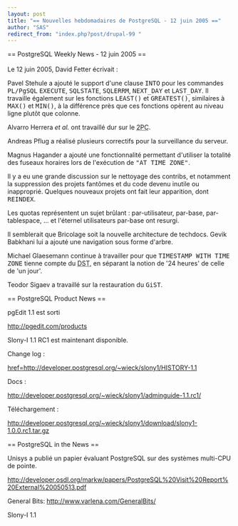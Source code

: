 ```yaml
---
layout: post
title: "== Nouvelles hebdomadaires de PostgreSQL - 12 juin 2005 =="
author: "SAS"
redirect_from: "index.php?post/drupal-99 "
---
```



== PostgreSQL Weekly News - 12 juin 2005 ==<br /><br />Le 12 juin 2005, David Fetter écrivait :

<p>

Pavel Stehule a ajouté le support d'une clause <tt>INTO</tt> pour les commandes <tt>PL/PgSQL</tt> <tt>EXECUTE</tt>, <tt>SQLSTATE</tt>, <tt>SQLERRM</tt>, <tt>NEXT_DAY</tt> et <tt>LAST_DAY</tt>. Il travaille également sur les fonctions <tt>LEAST()</tt> et <tt>GREATEST()</tt>, similaires à <tt>MAX()</tt> et <tt>MIN()</tt>, à la différence près que ces fonctions opèrent au niveau ligne plutôt que colonne.

</p>

<!--more-->


Alvarro Herrera <em>et al.</em> ont travaillé dur sur le <acronym title="two-phase commit">2PC</acronym>.

<p>

Andreas Pflug a réalisé plusieurs correctifs pour la surveillance du serveur.

</p>

<p>

Magnus Hagander a ajouté une fonctionnalité permettant d'utiliser la totalité des fuseaux horaires lors de l'exécution de <tt>"AT TIME ZONE"</tt>.

</p>

<p>

Il y a eu une grande discussion sur le nettoyage des contribs, et notamment la suppression des projets fantômes et du code devenu inutile ou inapproprié. Quelques nouveaux projets ont fait leur apparition, dont <tt>REINDEX</tt>.

</p>

<p>

Les quotas représentent un sujet brûlant : par-utilisateur, par-base, par-tablespace, ... et l'éternel utilisateurs par-base ont resurgi.

</p>

<p>

Il semblerait que Bricolage soit la nouvelle architecture de techdocs. Gevik Babkhani lui a ajouté une navigation sous forme d'arbre.

</p>

<p>

Michael Glaesemann continue à travailler pour que <tt>TIMESTAMP WITH TIME ZONE</tt> tienne compte du <acronym title="Daylight Saving Time">DST</acronym>, en séparant la notion de '24 heures' de celle de 'un jour'.

</p>

<p>

Teodor Sigaev a travaillé sur la restauration du <tt>GiST</tt>.

</p>

== PostgreSQL Product News ==

<p>

pgEdit 1.1 est sorti

<a href="http://pgedit.com/products">http://pgedit.com/products</a>

</p>

<p>

Slony-I 1.1 RC1 est maintenant disponible.

Change log :

<a href="http://developer.postgresql.org/%7Ewieck/slony1/HISTORY-1.1">href=http://developer.postgresql.org/~wieck/slony1/HISTORY-1.1</a>

Docs :

<a href="http://developer.postgresql.org/%7Ewieck/slony1/adminguide-1.1.rc1/">http://developer.postgresql.org/~wieck/slony1/adminguide-1.1.rc1/</a>

Téléchargement :

<a href="http://developer.postgresql.org/%7Ewieck/slony1/download/slony1-1.0.0.rc1.tar.gz">http://developer.postgresql.org/~wieck/slony1/download/slony1-1.0.0.rc1.tar.gz</a>

</p>

== PostgreSQL in the News ==

<p>

Unisys a publié un papier évaluant PostgreSQL sur des systèmes multi-CPU de pointe.

<a href="http://developer.osdl.org/markw/papers/PostgreSQL%20Visit%20Report%20External%20050513.pdf">http://developer.osdl.org/markw/papers/PostgreSQL%20Visit%20Report%20External%20050513.pdf</a>

</p>

<p>

General Bits: <a href="http://www.varlena.com/GeneralBits/">http://www.varlena.com/GeneralBits/</a>

Slony-I 1.1

</p>